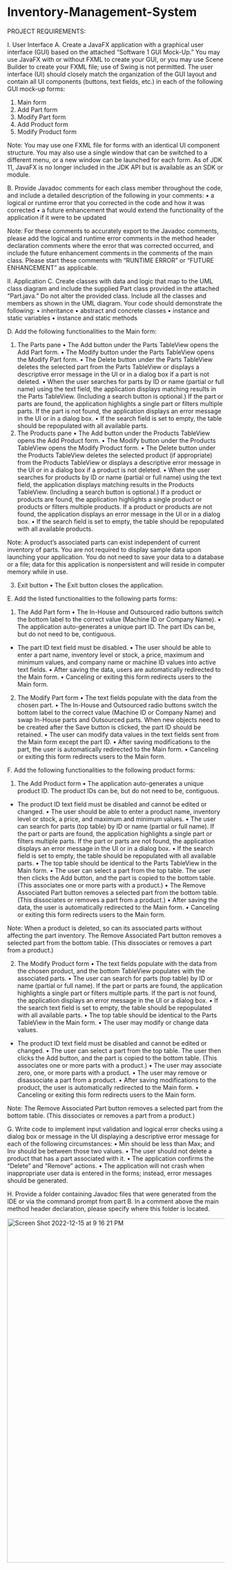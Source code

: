 # Inventory-Management-System

PROJECT REQUIREMENTS: 

I.  User Interface
A.  Create a JavaFX application with a graphical user interface (GUI) based on the attached “Software 1 GUI Mock-Up.” You may use JavaFX with or without FXML to create your GUI, or you may use Scene Builder to create your FXML file; use of Swing is not permitted. The user interface (UI) should closely match the organization of the GUI layout and contain all UI components (buttons, text fields, etc.) in each of the following GUI mock-up forms:
1.  Main form
2.  Add Part form
3.  Modify Part form
4.  Add Product form
5.  Modify Product form

Note: You may use one FXML file for forms with an identical UI component structure. You may also use a single window that can be switched to a different menu, or a new window can be launched for each form. As of JDK 11, JavaFX is no longer included in the JDK API but is available as an SDK or module.

B.  Provide Javadoc comments for each class member throughout the code, and include a detailed description of the following in your comments:
• a logical or runtime error that you corrected in the code and how it was corrected
• a future enhancement that would extend the functionality of the application if it were to be updated

Note: For these comments to accurately export to the Javadoc comments, please add the logical and runtime error comments in the method header declaration comments where the error that was corrected occurred, and include the future enhancement comments in the comments of the main class. Please start these comments with “RUNTIME ERROR” or “FUTURE ENHANCEMENT” as applicable.

II.  Application
C.  Create classes with data and logic that map to the UML class diagram and include the supplied Part class provided in the attached “Part.java.” Do not alter the provided class. Include all the classes and members as shown in the UML diagram. Your code should demonstrate the following:
•   inheritance
•   abstract and concrete classes
•   instance and static variables
•   instance and static methods

D.  Add the following functionalities to the Main form:
1.  The Parts pane
•   The Add button under the Parts TableView opens the Add Part form.
•   The Modify button under the Parts TableView opens the Modify Part form.
•   The Delete button under the Parts TableView deletes the selected part from the Parts TableView or displays a descriptive error message in the UI or in a dialog box if a part is not deleted.
•   When the user searches for parts by ID or name (partial or full name) using the text field, the application displays matching results in the Parts TableView. (Including a search button is optional.) If the part or parts are found, the application highlights a single part or filters multiple parts. If the part is not found, the application displays an error message in the UI or in a dialog box.
•   If the search field is set to empty, the table should be repopulated with all available parts.
2.  The Products pane
•   The Add button under the Products TableView opens the Add Product form.
•   The Modify button under the Products TableView opens the Modify Product form.
•   The Delete button under the Products TableView deletes the selected product (if appropriate) from the Products TableView or displays a descriptive error message in the UI or in a dialog box if a product is not deleted.
•   When the user searches for products by ID or name (partial or full name) using the text field, the application displays matching results in the Products TableView. (Including a search button is optional.) If a product or products are found, the application highlights a single product or products or filters multiple products. If a product or products are not found, the application displays an error message in the UI or in a dialog box.
•   If the search field is set to empty, the table should be repopulated with all available products.

Note: A product’s associated parts can exist independent of current inventory of parts. You are not required to display sample data upon launching your application. You do not need to save your data to a database or a file; data for this application is nonpersistent and will reside in computer memory while in use.

3.  Exit button
• The Exit button closes the application.

E.  Add the listed functionalities to the following parts forms:
1.  The Add Part form
• The In-House and Outsourced radio buttons switch the bottom label to the correct value (Machine ID or Company Name).
•   The application auto-generates a unique part ID. The part IDs can be, but do not need to be, contiguous.
-   The part ID text field must be disabled.
•   The user should be able to enter a part name, inventory level or stock, a price, maximum and minimum values, and company name or machine ID values into active text fields.
•   After saving the data, users are automatically redirected to the Main form.
•   Canceling or exiting this form redirects users to the Main form.
2.  The Modify Part form
• The text fields populate with the data from the chosen part.
• The In-House and Outsourced radio buttons switch the bottom label to the correct value (Machine ID or Company Name) and swap In-House parts and Outsourced parts. When new objects need to be created after the Save button is clicked, the part ID should be retained.
• The user can modify data values in the text fields sent from the Main form except the part ID.
• After saving modifications to the part, the user is automatically redirected to the Main form.
• Canceling or exiting this form redirects users to the Main form.

F.  Add the following functionalities to the following product forms:
1.  The Add Product form
•   The application auto-generates a unique product ID. The product IDs can be, but do not need to be, contiguous.
-   The product ID text field must be disabled and cannot be edited or changed.
•   The user should be able to enter a product name, inventory level or stock, a price, and maximum and minimum values.
•   The user can search for parts (top table) by ID or name (partial or full name). If the part or parts are found, the application highlights a single part or filters multiple parts. If the part or parts are not found, the application displays an error message in the UI or in a dialog box.
•   If the search field is set to empty, the table should be repopulated with all available parts.
•   The top table should be identical to the Parts TableView in the Main form.
•   The user can select a part from the top table. The user then clicks the Add button, and the part is copied to the bottom table. (This associates one or more parts with a product.)
•   The Remove Associated Part button removes a selected part from the bottom table. (This dissociates or removes a part from a product.)
•   After saving the data, the user is automatically redirected to the Main form.
•   Canceling or exiting this form redirects users to the Main form.

Note: When a product is deleted, so can its associated parts without affecting the part inventory. The Remove Associated Part button removes a selected part from the bottom table. (This dissociates or removes a part from a product.)

2.  The Modify Product form
•   The text fields populate with the data from the chosen product, and the bottom TableView populates with the associated parts.
•   The user can search for parts (top table) by ID or name (partial or full name). If the part or parts are found, the application highlights a single part or filters multiple parts. If the part is not found, the application displays an error message in the UI or a dialog box.
•   If the search text field is set to empty, the table should be repopulated with all available parts.
•   The top table should be identical to the Parts TableView in the Main form.
•   The user may modify or change data values.
-   The product ID text field must be disabled and cannot be edited or changed.
•   The user can select a part from the top table. The user then clicks the Add button, and the part is copied to the bottom table. (This associates one or more parts with a product.)
•   The user may associate zero, one, or more parts with a product.
•   The user may remove or disassociate a part from a product.
•   After saving modifications to the product, the user is automatically redirected to the Main form.
•   Canceling or exiting this form redirects users to the Main form.

Note: The Remove Associated Part button removes a selected part from the bottom table. (This dissociates or removes a part from a product.)

G.  Write code to implement input validation and logical error checks using a dialog box or message in the UI displaying a descriptive error message for each of the following circumstances:
•   Min should be less than Max; and Inv should be between those two values.
•   The user should not delete a product that has a part associated with it.
•   The application confirms the “Delete” and “Remove” actions.
•   The application will not crash when inappropriate user data is entered in the forms; instead, error messages should be generated.

H.  Provide a folder containing Javadoc files that were generated from the IDE or via the command prompt from part B. In a comment above the main method header declaration, please specify where this folder is located.


<img width="795" alt="Screen Shot 2022-12-15 at 9 16 21 PM" src="https://user-images.githubusercontent.com/105693602/208027745-479fb7d5-7fa5-4f83-8ab2-81faaa88d503.png">
